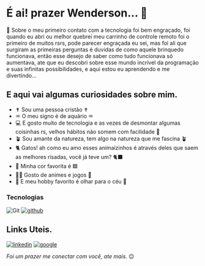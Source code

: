  # É ai! prazer Wenderson... 🤗
 
🚀 Sobre o meu primeiro contato com a tecnologia foi bem engraçado, foi quando eu abri ou melhor
quebrei meu carrinho de controle remoto foi o primeiro de muitos rsrs, pode parecer engraçada eu sei, mas foi ali que surgiram as 
primeiras perguntas é duvidas de como aquele brinquedo funcionava, então esse desejo de saber como tudo funcionava
só aumentava, ate que eu descobri sobre esse mundo incrível da programação e suas infinitas possibilidades, e aqui estou eu
aprendendo e me divertindo...

## E aqui vai algumas curiosidades sobre mim.
- ✝️ Sou uma pessoa cristão ✝️
- ♒ O meu signo é de aquário ♒
- 💻 E gosto muito de tecnologia e as vezes de desmontar algumas coisinhas rs, velhos hábitos não somem com facilidade 🤭
- 🪴 Sou amante da natureza, tem algo na natureza que me fascina 🪴
- 🐈 Gatos! ah como eu amo esses animaizinhos é através deles que saem as melhores risadas, você já teve um? 🐈‍⬛
- 🩵 Minha cor favorita é 🟦
- 🐦‍🔥 Gosto de animes e jogos 👾
- 🔭 E meu hobby favorito é olhar para o céu 🌌

### Tecnologias
![Git](https://img.shields.io/badge/Git-000?style=for-the-badge&logo=git)
[![github](https://img.shields.io/badge/github-black?style=for-the-badge&logo=github&logoColor=white)](https://github.com/)

## Links Uteis.
[![linkedin](https://img.shields.io/badge/linkedin-blue?style=for-the-badge&logo=linkedin&logoColor=black)](https://www.linkedin.com/in/wenderson-rodrigues-06b5842a5/)
[![google](https://img.shields.io/badge/gmail-black?style=for-the-badge&logo=gmail&logoColor=red)]()

*Foi um prazer me conectar com você, ate mais.* 😉


